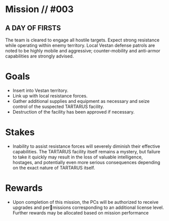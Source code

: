 # Mission // #003
## A DAY OF FIRSTS

The team is cleared to engage all hostile targets. Expect strong resistance while  operating within enemy territory. Local Vestan  defense patrols are noted to be highly mobile and aggressive; counter-mobility and anti-armor capabilities are strongly advised.

# Goals
- Insert into Vestan territory.
- Link up with local resistance forces.
- Gather additional supplies and equipment as necessary and seize control of the suspected TARTARUS facility.
- Destruction of the facility has been approved if necessary.

# Stakes
- Inability to assist resistance forces will severely diminish their effective capabilities. The TARTARUS facility itself remains a mystery, but failure to take it quickly may result in the loss of valuable intelligence, hostages, and potentially even more serious consequences depending on the exact nature of TARTARUS itself.

# Rewards
- Upon completion of this mission, the PCs will be authorized to receive upgrades and permissions corresponding to an additional license level. Further rewards may be allocated based on mission performance
